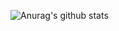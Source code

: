 ![Anurag's github stats](https://github-readme-stats.vercel.app/api?username=farhadmammadli&theme=graywhite&hide=stars&show_icons=true)
